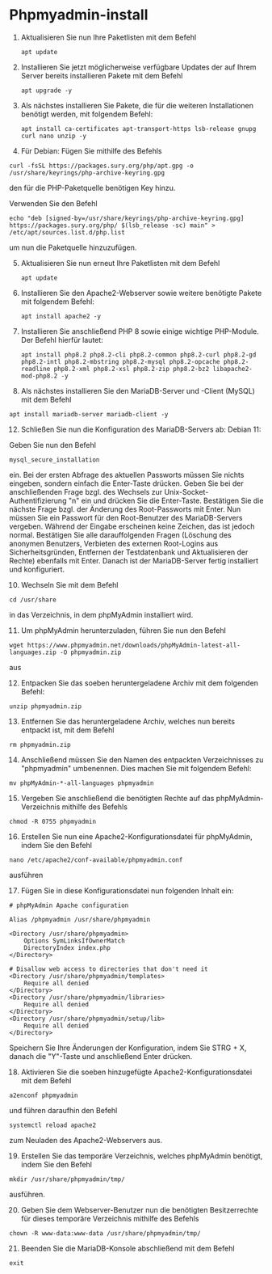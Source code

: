 # Phpmyadmin-install

1. Aktualisieren Sie nun Ihre Paketlisten mit dem Befehl
   ```
   apt update
   ```


3. Installieren Sie jetzt möglicherweise verfügbare Updates der auf Ihrem Server bereits installieren Pakete mit dem Befehl
   ```
   apt upgrade -y
   ```


5. Als nächstes installieren Sie Pakete, die für die weiteren Installationen benötigt werden, mit folgendem Befehl:
   ```
   apt install ca-certificates apt-transport-https lsb-release gnupg curl nano unzip -y
   ```


7. Für Debian:
Fügen Sie mithilfe des Befehls
```
curl -fsSL https://packages.sury.org/php/apt.gpg -o /usr/share/keyrings/php-archive-keyring.gpg
```
den für die PHP-Paketquelle benötigen Key hinzu.

Verwenden Sie den Befehl 
```
echo "deb [signed-by=/usr/share/keyrings/php-archive-keyring.gpg] https://packages.sury.org/php/ $(lsb_release -sc) main" > /etc/apt/sources.list.d/php.list
```
um nun die Paketquelle hinzuzufügen.


5. Aktualisieren Sie nun erneut Ihre Paketlisten mit dem Befehl
   ```
   apt update
   ```


7. Installieren Sie den Apache2-Webserver sowie weitere benötigte Pakete mit folgendem Befehl:
   ```
   apt install apache2 -y
   ```


9. Installieren Sie anschließend PHP 8 sowie einige wichtige PHP-Module. Der Befehl hierfür lautet:
    ```
   apt install php8.2 php8.2-cli php8.2-common php8.2-curl php8.2-gd php8.2-intl php8.2-mbstring php8.2-mysql php8.2-opcache php8.2-readline php8.2-xml php8.2-xsl php8.2-zip php8.2-bz2 libapache2-mod-php8.2 -y
    ```


11. Als nächstes installieren Sie den MariaDB-Server und -Client (MySQL) mit dem Befehl
```
apt install mariadb-server mariadb-client -y
```


12. Schließen Sie nun die Konfiguration des MariaDB-Servers ab:
Debian 11:

Geben Sie nun den Befehl
```
mysql_secure_installation
```
ein. Bei der ersten Abfrage des aktuellen Passworts müssen Sie nichts eingeben, sondern einfach die Enter-Taste drücken. Geben Sie bei der anschließenden Frage bzgl. des Wechsels zur Unix-Socket-Authentifizierung "n" ein und drücken Sie die Enter-Taste. Bestätigen Sie die nächste Frage bzgl. der Änderung des Root-Passworts mit Enter. Nun müssen Sie ein Passwort für den Root-Benutzer des MariaDB-Servers vergeben. Während der Eingabe erscheinen keine Zeichen, das ist jedoch normal. Bestätigen Sie alle darauffolgenden Fragen (Löschung des anonymen Benutzers, Verbieten des externen Root-Logins aus Sicherheitsgründen, Entfernen der Testdatenbank und Aktualisieren der Rechte) ebenfalls mit Enter. Danach ist der MariaDB-Server fertig installiert und konfiguriert.


10. Wechseln Sie mit dem Befehl
```
cd /usr/share
```
in das Verzeichnis, in dem phpMyAdmin installiert wird.


11. Um phpMyAdmin herunterzuladen, führen Sie nun den Befehl
```
wget https://www.phpmyadmin.net/downloads/phpMyAdmin-latest-all-languages.zip -O phpmyadmin.zip
```
aus


12. Entpacken Sie das soeben heruntergeladene Archiv mit dem folgenden Befehl:
```
unzip phpmyadmin.zip
```


13. Entfernen Sie das heruntergeladene Archiv, welches nun bereits entpackt ist, mit dem Befehl
```
rm phpmyadmin.zip
```


14. Anschließend müssen Sie den Namen des entpackten Verzeichnisses zu "phpmyadmin" umbenennen. Dies machen Sie mit folgendem Befehl:
```
mv phpMyAdmin-*-all-languages phpmyadmin
```


15. Vergeben Sie anschließend die benötigten Rechte auf das phpMyAdmin-Verzeichnis mithilfe des Befehls
```
chmod -R 0755 phpmyadmin
```


16. Erstellen Sie nun eine Apache2-Konfigurationsdatei für phpMyAdmin, indem Sie den Befehl
```
nano /etc/apache2/conf-available/phpmyadmin.conf
```
ausführen


17. Fügen Sie in diese Konfigurationsdatei nun folgenden Inhalt ein:
```
# phpMyAdmin Apache configuration

Alias /phpmyadmin /usr/share/phpmyadmin

<Directory /usr/share/phpmyadmin>
    Options SymLinksIfOwnerMatch
    DirectoryIndex index.php
</Directory>

# Disallow web access to directories that don't need it
<Directory /usr/share/phpmyadmin/templates>
    Require all denied
</Directory>
<Directory /usr/share/phpmyadmin/libraries>
    Require all denied
</Directory>
<Directory /usr/share/phpmyadmin/setup/lib>
    Require all denied
</Directory>
```
Speichern Sie Ihre Änderungen der Konfiguration, indem Sie STRG + X, danach die "Y"-Taste und anschließend Enter drücken.


18. Aktivieren Sie die soeben hinzugefügte Apache2-Konfigurationsdatei mit dem Befehl
```
a2enconf phpmyadmin
``` 
und führen daraufhin den Befehl
```
systemctl reload apache2
```
zum Neuladen des Apache2-Webservers aus.


19. Erstellen Sie das temporäre Verzeichnis, welches phpMyAdmin benötigt, indem Sie den Befehl
```
mkdir /usr/share/phpmyadmin/tmp/
```
ausführen.


20. Geben Sie dem Webserver-Benutzer nun die benötigten Besitzerrechte für dieses temporäre Verzeichnis mithilfe des Befehls
```
chown -R www-data:www-data /usr/share/phpmyadmin/tmp/
```


21. Beenden Sie die MariaDB-Konsole abschließend mit dem Befehl
```
exit
```
